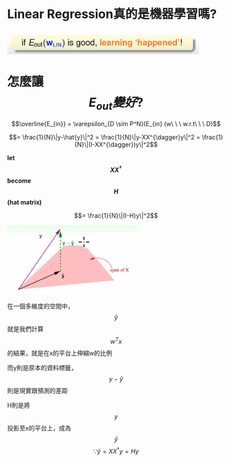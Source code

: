 # Linear Regression真的是機器學習嗎?

![](/assets/78293hf9823hf921hj3r9823.png)

# 怎麼讓$$E_{out}變好?$$

$$\overline{E_{in}} = \varepsilon_{D \sim P^N}(E_{in} (w\ \ \ w.r.t\ \ \ D)$$

$$= \frac{1}{N}\|y-\hat{y}\|^2 = \frac{1}{N}\|y-XX^{\dagger}y\|^2 = \frac{1}{N}\|(I-XX^{\dagger})y\|^2$$



**let **$$XX^{\dagger}$$** become **$$H$$**\(hat matrix\)**

$$= \frac{1}{N}\|(I-H)y\|^2$$

![](/assets/d9j328fj9283f92h.png)

在一個多維度的空間中，$$\hat{y}$$就是我們計算$$w^Tx$$的結果，就是在x的平台上伸縮w的比例

而y則是原本的資料標籤，$$y-\hat{y}$$則是現實跟預測的差距

H則是將$$y$$ 投影至x的平台上，成為$$\hat{y}$$               $$\because \hat{y} = XX^{\dagger}y = Hy$$

